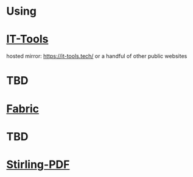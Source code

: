# Using
# [IT-Tools](../services/itTools/README.md)
hosted mirror: https://it-tools.tech/ or a handful of other public websites

# TBD
# [Fabric](./fabric/README.md)

# TBD
# [Stirling-PDF](https://github.com/Stirling-Tools/Stirling-PDF)
